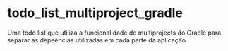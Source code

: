 # todo_list_multiproject_gradle
 Uma todo list que utiliza a funcionalidade de multiprojects do Gradle para separar as depeências utilizadas em cada parte da aplicação
